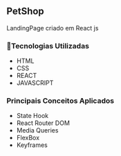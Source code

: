 ## PetShop
<p>LandingPage criado em React js</p>

### 🚀Tecnologias Utilizadas
<ul>
<li>HTML</li>
<li>CSS</li>
<li>REACT</li>
<li>JAVASCRIPT</li>
</ul>

### Principais Conceitos Aplicados
<ul>
<li>State Hook</li>
<li>React Router DOM</li>
<li>Media Queries</li>
<li>FlexBox</li>
<li>Keyframes</li>

</ul>

